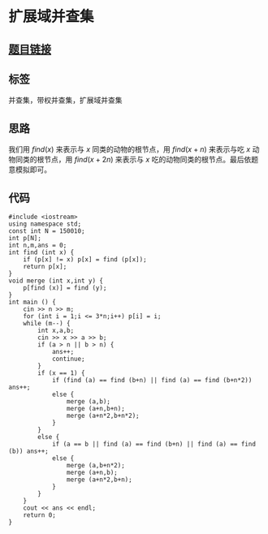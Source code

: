 # 扩展域并查集
## [题目链接](https://www.acwing.com/problem/content/242/)

## 标签
并查集，带权并查集，扩展域并查集

## 思路
我们用 $find (x)$ 来表示与 $x$ 同类的动物的根节点，用 $find (x+n)$ 来表示与吃 $x$ 动物同类的根节点，用 $find (x+2n)$ 来表示与 $x$ 吃的动物同类的根节点。最后依题意模拟即可。
## 代码

```
#include <iostream>
using namespace std;
const int N = 150010;
int p[N];
int n,m,ans = 0;
int find (int x) {
    if (p[x] != x) p[x] = find (p[x]);
    return p[x];
}
void merge (int x,int y) {
    p[find (x)] = find (y);
}
int main () {
    cin >> n >> m;
    for (int i = 1;i <= 3*n;i++) p[i] = i;
    while (m--) {
        int x,a,b;
        cin >> x >> a >> b;
        if (a > n || b > n) {
            ans++;
            continue;
        }
        if (x == 1) {
            if (find (a) == find (b+n) || find (a) == find (b+n*2)) ans++;
            else {
                merge (a,b);
                merge (a+n,b+n);
                merge (a+n*2,b+n*2);
            }
        }
        else {
            if (a == b || find (a) == find (b+n) || find (a) == find (b)) ans++;
            else {
                merge (a,b+n*2);
                merge (a+n,b);
                merge (a+n*2,b+n);
            }
        }
    }
    cout << ans << endl;
    return 0;
}
```
